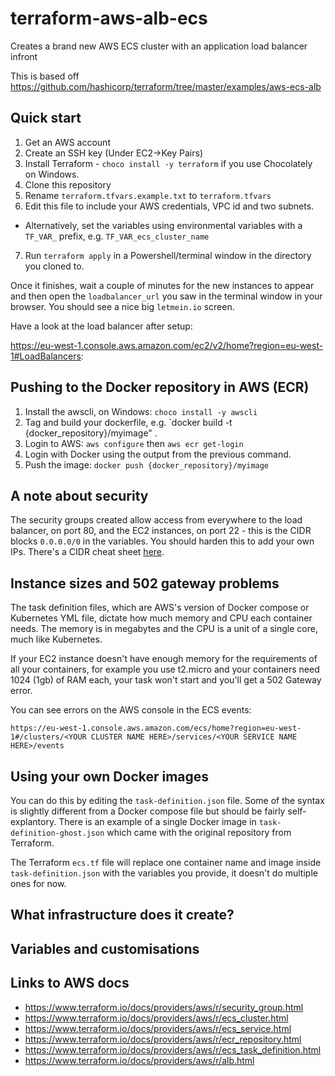 # terraform-aws-alb-ecs
Creates a brand new AWS ECS cluster with an application load balancer infront

This is based off https://github.com/hashicorp/terraform/tree/master/examples/aws-ecs-alb

## Quick start

1. Get an AWS account
2. Create an SSH key (Under EC2->Key Pairs)
3. Install Terraform - `choco install -y terraform` if you use Chocolately on Windows.
4. Clone this repository
5. Rename `terraform.tfvars.example.txt` to `terraform.tfvars`
6. Edit this file to include your AWS credentials, VPC id and two subnets.
  - Alternatively, set the variables using environmental variables with a `TF_VAR_` prefix, e.g. `TF_VAR_ecs_cluster_name`
7. Run `terraform apply` in a Powershell/terminal window in the directory you cloned to.

Once it finishes, wait a couple of minutes for the new instances to appear and then open the `loadbalancer_url` you saw in the terminal window in your browser. You should see a nice big `letmein.io` screen.

Have a look at the load balancer after setup:

https://eu-west-1.console.aws.amazon.com/ec2/v2/home?region=eu-west-1#LoadBalancers:

## Pushing to the Docker repository in AWS (ECR)

1. Install the awscli, on Windows: `choco install -y awscli`
2. Tag and build your dockerfile, e.g. `docker build -t {docker_repository}/myimage" .
3. Login to AWS: `aws configure` then `aws ecr get-login`
4. Login with Docker using the output from the previous command.
5. Push the image: `docker push {docker_repository}/myimage`

## A note about security

The security groups created allow access from everywhere to the load balancer, on port 80, and the EC2 instances, on port 22 - this is the CIDR blocks `0.0.0.0/0` in the variables. You should harden this to add your own IPs. There's a CIDR cheat sheet [here](https://gist.github.com/yetanotherchris/5a48a4f2c7f753450808af2d3524f8fc).

## Instance sizes and 502 gateway problems

The task definition files, which are AWS's version of Docker compose or Kubernetes YML file, dictate how much memory and CPU each container needs. The memory is in megabytes and the CPU is a unit of a single core, much like Kubernetes.

If your EC2 instance doesn't have enough memory for the requirements of all your containers, for example you use t2.micro and your containers need 1024 (1gb) of RAM each, your task won't start and you'll get a 502 Gateway error.

You can see errors on the AWS console in the ECS events: 

`https://eu-west-1.console.aws.amazon.com/ecs/home?region=eu-west-1#/clusters/<YOUR CLUSTER NAME HERE>/services/<YOUR SERVICE NAME HERE>/events`

## Using your own Docker images

You can do this by editing the `task-definition.json` file. Some of the syntax is slightly different from a Docker compose file but should be fairly self-explantory. There is an example of a single Docker image in `task-definition-ghost.json` which came with the original repository from Terraform.

The Terraform `ecs.tf` file will replace one container name and image inside `task-definition.json` with the variables you provide, it doesn't do multiple ones for now.

## What infrastructure does it create?

## Variables and customisations


## Links to AWS docs

- https://www.terraform.io/docs/providers/aws/r/security_group.html
- https://www.terraform.io/docs/providers/aws/r/ecs_cluster.html
- https://www.terraform.io/docs/providers/aws/r/ecs_service.html
- https://www.terraform.io/docs/providers/aws/r/ecr_repository.html
- https://www.terraform.io/docs/providers/aws/r/ecs_task_definition.html
- https://www.terraform.io/docs/providers/aws/r/alb.html